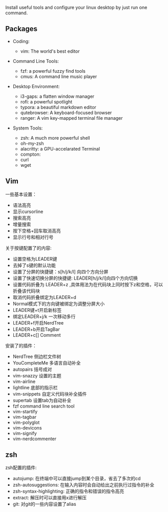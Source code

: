 Install useful tools and configure your linux desktop by just run one command.

## Packages
- Coding:
    - vim: The world's best editor

- Command Line Tools:
    - fzf: a powerful fuzzy find tools
    - cmus: A command line music player

- Desktop Environment:
    - i3-gaps: a flatten window manager
    - rofi: a powerful spotlight
    - typora: a beautiful markdown editor
    - qutebrowser: A keyboard-focused browser
    - ranger: A vim key-mapped terminal file manager


- System Tools:
    - zsh: A much more powerful shell
    - oh-my-zsh 
    - alacritty: a GPU-accelarated Terminal
    - compton: 
    - curl
    - wget


## Vim
一些基本设置：
- 语法高亮
- 显示cursorline
- 搜索高亮
- 增量搜索
- 按下空格+回车取消高亮
- 显示行号和相对行号

关于按键配置了的内容:
- 设置空格为LEADER键
- 去掉了s键的默认功能
- 设置了分屏的快捷键：s[h/j/k/l] 向四个方向分屏
- 设置了快速切换分屏的快捷键: LEADER[h/j/k/l]向四个方向切换
- 设置代码折叠为 LEADER+z ,具体用法为在代码块上同时按下z和空格，可以折叠该代码块
- 取消代码折叠绑定为LEADER+d
- Normal模式下的方向键被绑定为调整分屏大小
- LEADER键+t开启新标签
- 绑定LEADER+j/k 一次移动多行
- LEADER+f开启NerdTree
- LEADER+b开启TagBar
- LEADER+c[] Comment

安装了的插件：
- NerdTree 侧边栏文件树
- YouCompleteMe 多语言自动补全
- autopairs 括号成对
- vim-snazzy 设置的主题
- vim-airline
- lightline 底部的指示栏
- vim-snippets 自定义代码块补全插件
- supertab 设置tab为自动补全
- fzf command line search tool
- vim-startify
- vim-tagbar
- vim-polyglot 
- vim-devicons
- vim-signify
- vim-nerdcommenter


## zsh
zsh配置的插件:
- autojump: 在终端中可以直接jump到某个目录，省去了多次的cd
- zsh-autosuggestions: 在输入内容时会自动给出之前执行过指令的补全
- zsh-syntax-highlighting: 正确的指令和错误的指令高亮
- extract: 解压时可以直接用x进行解压
- git: 对git的一些内容设置了alias
